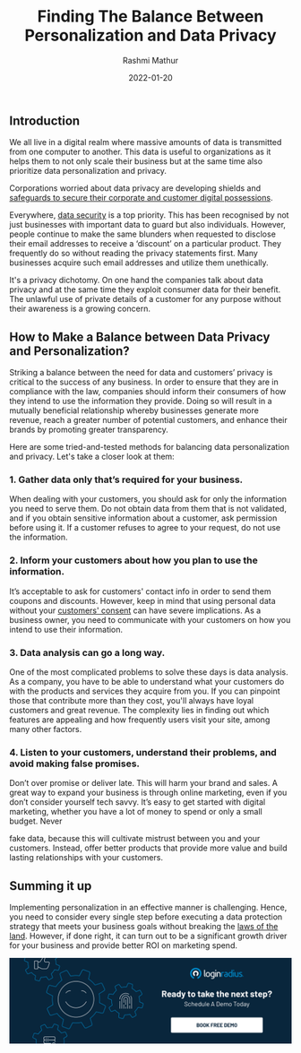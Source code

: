 ﻿---
title: "Finding The Balance Between Personalization and Data Privacy"
date: "2022-01-20"
coverImage: "personalize-cover.jpg"
category: ["all"]
featured: false 
author: "Rashmi Mathur"
description: "It is increasingly important for businesses to attract and retain customers in an era of digital transformation. In this context, businesses will have to strike a balance between personalization and data privacy."
metadescription: "In personalized marketing, there is a delicate balance between creating custom content and respecting the privacy of your customers. Learn how to maintain the balance."
metatitle: "Striking a Balance Between Personalization and Data Privacy"
---

## Introduction

We all live in a digital realm where massive amounts of data is transmitted from one computer to another. This data is useful to organizations as it helps them to not only scale their business but at the same time also prioritize data personalization and privacy. 

Corporations worried about data privacy are developing shields and [safeguards to secure their corporate and customer digital possessions](https://www.loginradius.com/blog/identity/consumer-data-privacy-security/).

Everywhere, [data security](https://www.loginradius.com/security/) is a top priority. This has been recognised by not just businesses with important data to guard but also individuals. However, people continue to make the same blunders when requested to disclose their email addresses to receive a ‘discount’ on a particular product. They frequently do so without reading the privacy statements first. Many businesses acquire such email addresses and utilize them unethically.

It's a privacy dichotomy. On one hand the companies talk about data privacy and at the same time they exploit consumer data for their benefit. The unlawful use of private details of a customer for any purpose without their awareness is a growing concern. 


## How to Make a Balance between Data Privacy and Personalization? 

Striking a balance between the need for data and customers’ privacy is critical to the success of any business. In order to ensure that they are in compliance with the law, companies should inform their consumers of how they intend to use the information they provide. Doing so will result in a mutually beneficial relationship whereby businesses generate more revenue, reach a greater number of potential customers, and enhance their brands by promoting greater transparency.

Here are some tried-and-tested methods for balancing data personalization and privacy. Let's take a closer look at them:


### 1. Gather data only that’s required for your business.

When dealing with your customers, you should ask for only the information you need to serve them. Do not obtain data from them that is not validated, and if you obtain sensitive information about a customer, ask permission before using it. If a customer refuses to agree to your request, do not use the information.


### 2. Inform your customers about how you plan to use the information.

It’s acceptable to ask for customers' contact info in order to send them coupons and discounts. However, keep in mind that using personal data without your [customers' consent](https://www.loginradius.com/consent-management/) can have severe implications. As a business owner, you need to communicate with your customers on how you intend to use their information.  


### 3. Data analysis can go a long way.

One of the most complicated problems to solve these days is data analysis. As a company, you have to be able to understand what your customers do with the products and services they acquire from you. If you can pinpoint those that contribute more than they cost, you'll always have loyal customers and great revenue. The complexity lies in finding out which features are appealing and how frequently users visit your site, among many other factors.


### 4. Listen to your customers, understand their problems, and avoid making false promises.

Don’t over promise or deliver late. This will harm your brand and sales. A great way to expand your business is through online marketing, even if you don’t consider yourself tech savvy. It’s easy to get started with digital marketing, whether you have a lot of money to spend or only a small budget. Never

 fake data, because this will cultivate mistrust between you and your customers. Instead, offer better products that provide more value and build lasting relationships with your customers.


## Summing it up

Implementing personalization in an effective manner is challenging. Hence, you need to consider every single step before executing a data protection strategy that meets your business goals without breaking the [laws of the land](https://www.loginradius.com/data-governance/). However, if done right, it can turn out to be a significant growth driver for your business and provide better ROI on marketing spend.



[![book-a-demo-Consultation](../../assets/book-a-demo-loginradius.png)](https://www.loginradius.com/book-a-demo/)